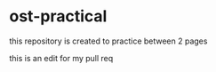 # ost-practical
this repository is created to practice between 2 pages

this is an edit for my pull req
